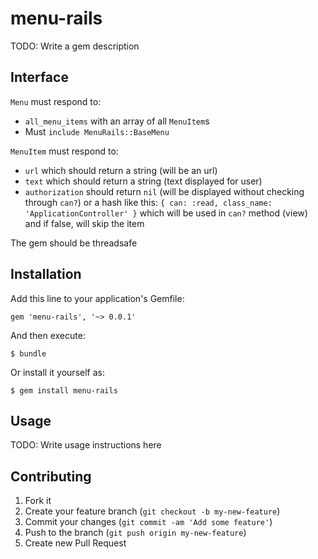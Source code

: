 # menu-rails

TODO: Write a gem description

## Interface

`Menu` must respond to:

- `all_menu_items` with an array of all `MenuItem`s
- Must `include MenuRails::BaseMenu`

`MenuItem` must respond to:

- `url` which should return a string (will be an url)
- `text` which should return a string (text displayed for user)
- `authorization` should return `nil` (will be displayed without checking through `can?`) or a hash like this:
  `{ can: :read, class_name: 'ApplicationController' }` which will be used in `can?` method (view) and if false, will
  skip the item

The gem should be threadsafe

## Installation

Add this line to your application's Gemfile:

    gem 'menu-rails', '~> 0.0.1'

And then execute:

    $ bundle

Or install it yourself as:

    $ gem install menu-rails

## Usage

TODO: Write usage instructions here

## Contributing

1. Fork it
2. Create your feature branch (`git checkout -b my-new-feature`)
3. Commit your changes (`git commit -am 'Add some feature'`)
4. Push to the branch (`git push origin my-new-feature`)
5. Create new Pull Request
